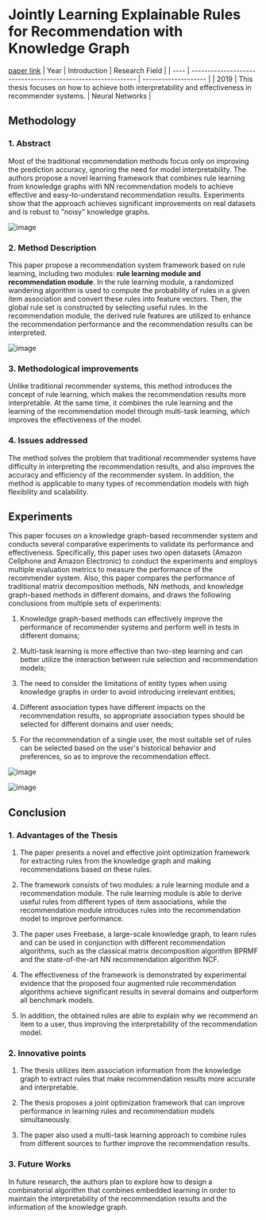 # Jointly Learning Explainable Rules for Recommendation with Knowledge Graph
[paper link](https://arxiv.org/pdf/1903.03714) 
| Year | Introduction                                                         | Research Field                 |
| ---- | ------------------------------------------------------------ | -------------------- |
| 2019 | This thesis focuses on how to achieve both interpretability and effectiveness in recommender systems.     | Neural Networks         |

## Methodology

### 1. Abstract
Most of the traditional recommendation methods focus only on improving the prediction accuracy, ignoring the need for model interpretability. The authors propose a novel learning framework that combines rule learning from knowledge graphs with NN recommendation models to achieve effective and easy-to-understand recommendation results. Experiments show that the approach achieves significant improvements on real datasets and is robust to "noisy" knowledge graphs.

![image](https://github.com/user-attachments/assets/2e1eb6b2-d9de-4714-b796-4980d6025608)

### 2. Method Description 
This paper propose a recommendation system framework based on rule learning, including two modules: **rule learning module and recommendation module**. In the rule learning module, a randomized wandering algorithm is used to compute the probability of rules in a given item association and convert these rules into feature vectors. Then, the global rule set is constructed by selecting useful rules. In the recommendation module, the derived rule features are utilized to enhance the recommendation performance and the recommendation results can be interpreted.

![image](https://github.com/user-attachments/assets/06f0db5c-3095-4ae2-8ee4-59f91b7aa2c7)

### 3. Methodological improvements
Unlike traditional recommender systems, this method introduces the concept of rule learning, which makes the recommendation results more interpretable. At the same time, it combines the rule learning and the learning of the recommendation model through multi-task learning, which improves the effectiveness of the model.

### 4. Issues addressed 
The method solves the problem that traditional recommender systems have difficulty in interpreting the recommendation results, and also improves the accuracy and efficiency of the recommender system. In addition, the method is applicable to many types of recommendation models with high flexibility and scalability.

## Experiments
  This paper focuses on a knowledge graph-based recommender system and conducts several comparative experiments to validate its performance and effectiveness. Specifically, this paper uses two open datasets (Amazon Cellphone and Amazon Electronic) to conduct the experiments and employs multiple evaluation metrics to measure the performance of the recommender system. Also, this paper compares the performance of traditional matrix decomposition methods, NN methods, and knowledge graph-based methods in different domains, and draws the following conclusions from multiple sets of experiments:

  1. Knowledge graph-based methods can effectively improve the performance of recommender systems and perform well in tests in different domains;
  
  2. Multi-task learning is more effective than two-step learning and can better utilize the interaction between rule selection and recommendation models;
  
  3. The need to consider the limitations of entity types when using knowledge graphs in order to avoid introducing irrelevant entities;
  
  4. Different association types have different impacts on the recommendation results, so appropriate association types should be selected for different domains and user needs;
  
  5. For the recommendation of a single user, the most suitable set of rules can be selected based on the user's historical behavior and preferences, so as to improve the recommendation effect.
     
  ![image](https://github.com/user-attachments/assets/903f8599-43ab-4b6f-bd9f-d0b5fb6e9bd8)

  ![image](https://github.com/user-attachments/assets/3a4ed1a3-adc0-47ef-b24e-8680a51de5ca)

## Conclusion

### 1. Advantages of the Thesis
  1. The paper presents a novel and effective joint optimization framework for extracting rules from the knowledge graph and making recommendations based on these rules.

  2. The framework consists of two modules: a rule learning module and a recommendation module. The rule learning module is able to derive useful rules from different types of item associations, while the recommendation module introduces rules into the recommendation model to improve performance.
  
  3. The paper uses Freebase, a large-scale knowledge graph, to learn rules and can be used in conjunction with different recommendation algorithms, such as the classical matrix decomposition algorithm BPRMF and the state-of-the-art NN recommendation algorithm NCF.
  
  4. The effectiveness of the framework is demonstrated by experimental evidence that the proposed four augmented rule recommendation algorithms achieve significant results in several domains and outperform all benchmark models.
  
  5. In addition, the obtained rules are able to explain why we recommend an item to a user, thus improving the interpretability of the recommendation model.
     
### 2. Innovative points
  1. The thesis utilizes item association information from the knowledge graph to extract rules that make recommendation results more accurate and interpretable.
  
  2. The thesis proposes a joint optimization framework that can improve performance in learning rules and recommendation models simultaneously.
  
  3. The paper also used a multi-task learning approach to combine rules from different sources to further improve the recommendation results.

### 3. Future Works
  In future research, the authors plan to explore how to design a combinatorial algorithm that combines embedded learning in order to maintain the interpretability of the recommendation results and the information of the knowledge graph.
